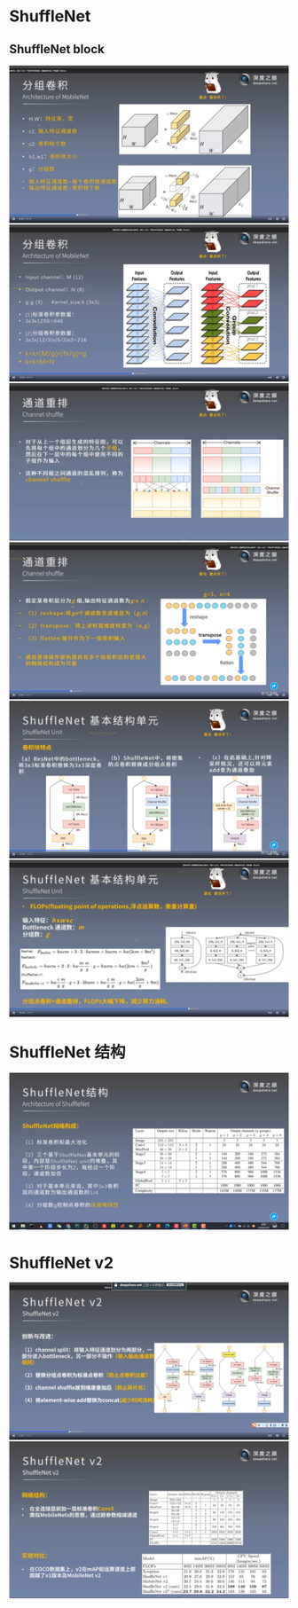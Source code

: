 # ShuffleNet  

## ShuffleNet block
![](1.png)  
![](2.png)  
![](3.png)  
![](4.png)  
![](5.png)  
![](6.png)  

# ShuffleNet 结构
![](7.png)  

# ShuffleNet v2
![](8.png)  
![](9.png)  